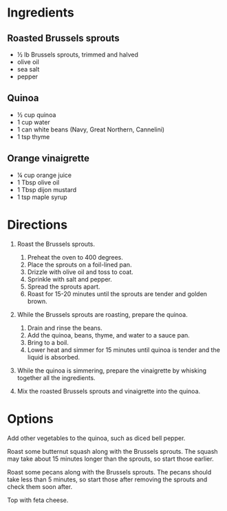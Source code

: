 # Ingredients

## Roasted Brussels sprouts

- ½ lb Brussels sprouts, trimmed and halved
- olive oil
- sea salt
- pepper

## Quinoa

- ½ cup quinoa
- 1 cup water
- 1 can white beans (Navy, Great Northern, Cannelini)
- 1 tsp thyme

## Orange vinaigrette

- ¼ cup orange juice
- 1 Tbsp olive oil
- 1 Tbsp dijon mustard
- 1 tsp maple syrup

# Directions

1. Roast the Brussels sprouts.
    1. Preheat the oven to 400 degrees.
    1. Place the sprouts on a foil-lined pan.
    1. Drizzle with olive oil and toss to coat.
    1. Sprinkle with salt and pepper.
    1. Spread the sprouts apart.
    1. Roast for 15-20 minutes until the sprouts are tender and golden brown.

1. While the Brussels sprouts are roasting, prepare the quinoa.
    1. Drain and rinse the beans.
    1. Add the quinoa, beans, thyme, and water to a sauce pan.
    1. Bring to a boil.
    1. Lower heat and simmer for 15 minutes until quinoa is tender and the liquid is absorbed.

1. While the quinoa is simmering, prepare the vinaigrette by whisking together all the ingredients.

1. Mix the roasted Brussels sprouts and vinaigrette into the quinoa.

# Options

Add other vegetables to the quinoa, such as diced bell pepper.

Roast some butternut squash along with the Brussels sprouts. The squash may take about 15 minutes longer than the sprouts, so start those earlier.

Roast some pecans along with the Brussels sprouts. The pecans should take less than 5 minutes, so start those after removing the sprouts and check them soon after.

Top with feta cheese.
